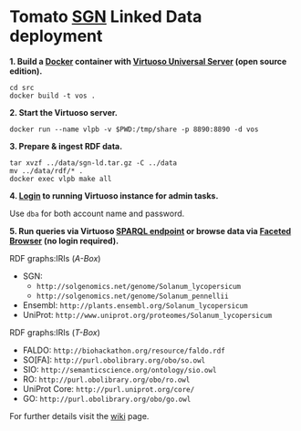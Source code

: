 # Tomato [SGN](https://solgenomics.net/) Linked Data deployment

**1. Build a [Docker](https://www.docker.com/) container with [Virtuoso Universal Server](http://virtuoso.openlinksw.com/) (open source edition).**

```
cd src
docker build -t vos .
```

**2. Start the Virtuoso server.**

`docker run --name vlpb -v $PWD:/tmp/share -p 8890:8890 -d vos`

**3. Prepare & ingest RDF data.**

```
tar xvzf ../data/sgn-ld.tar.gz -C ../data
mv ../data/rdf/* .
docker exec vlpb make all
```

**4. [Login](http://localhost:8890/conductor) to running Virtuoso instance for admin tasks.**

Use `dba` for both account name and password.

**5. Run queries via Virtuoso [SPARQL endpoint](http://localhost:8890/sparql) or browse data via [Faceted Browser](http://localhost:8890/fct/) (no login required).**

RDF graphs:IRIs (_A-Box_)
  * SGN:
    * `http://solgenomics.net/genome/Solanum_lycopersicum`
    * `http://solgenomics.net/genome/Solanum_pennellii`
  * Ensembl: `http://plants.ensembl.org/Solanum_lycopersicum`
  * UniProt: `http://www.uniprot.org/proteomes/Solanum_lycopersicum`

RDF graphs:IRIs (_T-Box_)
  * FALDO: `http://biohackathon.org/resource/faldo.rdf`
  * SO[FA]: `http://purl.obolibrary.org/obo/so.owl`
  * SIO: `http://semanticscience.org/ontology/sio.owl`
  * RO: `http://purl.obolibrary.org/obo/ro.owl`
  * UniProt Core: `http://purl.uniprot.org/core/`
  * GO: `http://purl.obolibrary.org/obo/go.owl`
  
For further details visit the [wiki](https://github.com/DTL-FAIRData/ODEX4all-UseCases/wiki/VLPB) page.
